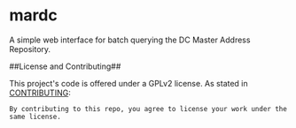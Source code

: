 # mardc

A simple web interface for batch querying the DC Master Address Repository.

##License and Contributing##

This project's code is offered under a GPLv2 license. As stated in [CONTRIBUTING](https://raw.githubusercontent.com/emanuelfeld/mardc/gh-pages/CONTRIBUTING.md):

    By contributing to this repo, you agree to license your work under the same license.
